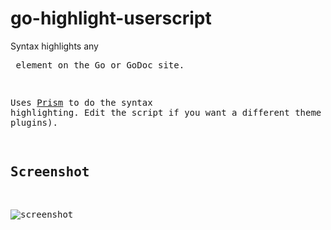 # go-highlight-userscript

Syntax highlights any <pre> element on the Go or GoDoc site.

Uses [Prism](http://prismjs.com/) to do the syntax highlighting. Edit the script if you want a different theme (or extra plugins).

## Screenshot

![screenshot](http://i.imgur.com/19ZApzC.png)

